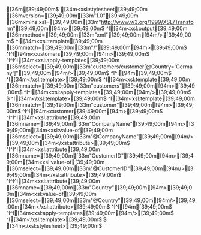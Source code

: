 [36m<?xml version="1.0" encoding="utf-8"?>[39;49;00m$
[34m<xsl:stylesheet[39;49;00m [36mversion=[39;49;00m[33m"1.0"[39;49;00m [36mxmlns:xsl=[39;49;00m[33m"http://www.w3.org/1999/XSL/Transform"[39;49;00m[94m>[39;49;00m$
^I[34m<xsl:output[39;49;00m [36mmethod=[39;49;00m[33m"xml"[39;49;00m[94m/>[39;49;00m$
^I[34m<xsl:template[39;49;00m [36mmatch=[39;49;00m[33m"/"[39;49;00m[94m>[39;49;00m$
^I^I[94m<customers[39;49;00m[94m>[39;49;00m$
^I^I^I[34m<xsl:apply-templates[39;49;00m [36mselect=[39;49;00m[33m"customers/customer[@Country='Germany']"[39;49;00m[94m/>[39;49;00m$
^I^I[94m</customers>[39;49;00m$
^I[34m</xsl:template>[39;49;00m$
^I[34m<xsl:template[39;49;00m [36mmatch=[39;49;00m[33m"customers"[39;49;00m[94m>[39;49;00m$
^I^I[34m<xsl:apply-templates[39;49;00m[94m/>[39;49;00m$
$
^I[34m</xsl:template>[39;49;00m$
^I[34m<xsl:template[39;49;00m [36mmatch=[39;49;00m[33m"customer"[39;49;00m[94m>[39;49;00m$
^I^I[94m<customer[39;49;00m[94m>[39;49;00m$
^I^I^I[34m<xsl:attribute[39;49;00m [36mname=[39;49;00m[33m"CompanyName"[39;49;00m[94m>[39;49;00m[34m<xsl:value-of[39;49;00m [36mselect=[39;49;00m[33m"@CompanyName"[39;49;00m[94m/>[39;49;00m[34m</xsl:attribute>[39;49;00m$
^I^I^I[34m<xsl:attribute[39;49;00m [36mname=[39;49;00m[33m"CustomerID"[39;49;00m[94m>[39;49;00m[34m<xsl:value-of[39;49;00m [36mselect=[39;49;00m[33m"@CustomerID"[39;49;00m[94m/>[39;49;00m[34m</xsl:attribute>[39;49;00m$
^I^I^I[34m<xsl:attribute[39;49;00m [36mname=[39;49;00m[33m"Country"[39;49;00m[94m>[39;49;00m[34m<xsl:value-of[39;49;00m [36mselect=[39;49;00m[33m"@Country"[39;49;00m[94m/>[39;49;00m[34m</xsl:attribute>[39;49;00m$
^I^I[94m</customer>[39;49;00m$
^I^I[34m<xsl:apply-templates[39;49;00m[94m/>[39;49;00m$
^I[34m</xsl:template>[39;49;00m$
$
[34m</xsl:stylesheet>[39;49;00m$
